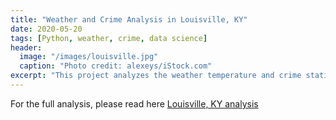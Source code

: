 ```yaml
---
title: "Weather and Crime Analysis in Louisville, KY"
date: 2020-05-20
tags: [Python, weather, crime, data science]
header:
  image: "/images/louisville.jpg"
  caption: "Photo credit: alexeys/iStock.com"
excerpt: "This project analyzes the weather temperature and crime statistics in Louisville, KY"
---
```


For the full analysis, please read here [Louisville, KY analysis](https://nbviewer.jupyter.org/github/thanhnguyenduong/DSC540_Weather_and_Crime_analysis_in_Louisville-KY/blob/master/Thanh%20Nguyen-Duong%20DSC540%20Milestone%205.ipynb)
